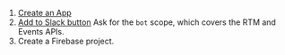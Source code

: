 1.  [Create an App](https://api.slack.com/apps?new_app=1)
1.  [Add to Slack button](https://api.slack.com/docs/slack-button) Ask for the `bot` scope, which covers the RTM and Events APIs.
1.  Create a Firebase project.
